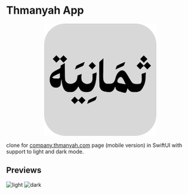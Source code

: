 # Thmanyah App

<p align="center">
  <img src="appIcon.png" />
</p>

clone for [company.thmanyah.com](https://company.thmanyah.com/) page (mobile version) in SwiftUI with support to light and dark mode.

## Previews
![light](lightPreview.gif) ![dark](darkPreview.gif)

